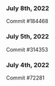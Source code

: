 ### July 8th, 2022

Commit #184468

### July 5th, 2022

Commit #314353


### July 4th, 2022

Commit #72281
